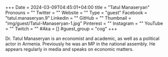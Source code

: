+++
Date = 2024-03-09T04:45:01+04:00
title = "Tatul Manaseryan"
Pronouns = ""
Twitter = ""
Website = ""
Type = "guest"
Facebook = "tatul.manaseryan.9"
Linkedin = ""
GitHub = ""
Thumbnail = "img/guest/Tatul-Manaseryan-1.jpg"
Pinterest = ""
Instagram = ""
YouTube = ""
Twitch = ""
#Aka = []
#guest_group = "cog"
+++

Dr. Tatul Manaseryan is an economist and academic, as well as a political actor in Armenia. Previously he was an MP in the national assembly. He appears regularly in media and speaks on economic matters.
